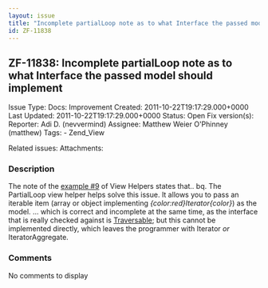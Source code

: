 ```yaml
---
layout: issue
title: "Incomplete partialLoop note as to what Interface the passed model should implement"
id: ZF-11838
---
```


ZF-11838: Incomplete partialLoop note as to what Interface the passed model should implement
--------------------------------------------------------------------------------------------

 Issue Type: Docs: Improvement Created: 2011-10-22T19:17:29.000+0000 Last Updated: 2011-10-22T19:17:29.000+0000 Status: Open Fix version(s): 
 Reporter:  Adi D. (nevvermind)  Assignee:  Matthew Weier O'Phinney (matthew)  Tags: - Zend\_View
 
 Related issues: 
 Attachments: 
### Description

The note of the [example #9](http://framework.zend.com/manual/en/zend.view.helpers.html) of View Helpers states that.. bq. The PartialLoop view helper helps solve this issue. It allows you to pass an iterable item (array or object implementing _{color:red}Iterator{color}_) as the model. ... which is correct and incomplete at the same time, as the interface that is really checked against is [Traversable](http://framework.zend.com/svn/framework/standard/trunk/library/Zend/View/Helper/PartialLoop.php); but this cannot be implemented directly, which leaves the programmer with Iterator _or_ IteratorAggregate.

 

 

### Comments

No comments to display
